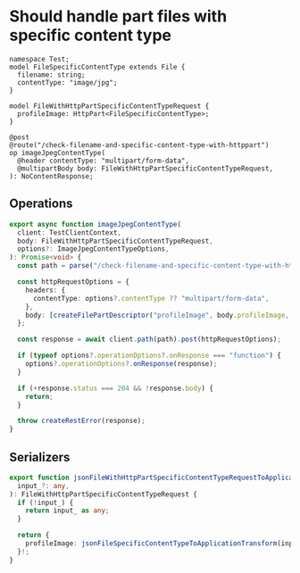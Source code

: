 # Should handle part files with specific content type

```tsp
namespace Test;
model FileSpecificContentType extends File {
  filename: string;
  contentType: "image/jpg";
}

model FileWithHttpPartSpecificContentTypeRequest {
  profileImage: HttpPart<FileSpecificContentType>;
}

@post
@route("/check-filename-and-specific-content-type-with-httppart")
op imageJpegContentType(
  @header contentType: "multipart/form-data",
  @multipartBody body: FileWithHttpPartSpecificContentTypeRequest,
): NoContentResponse;
```

## Operations

```ts src/api/testClientOperations.ts function imageJpegContentType
export async function imageJpegContentType(
  client: TestClientContext,
  body: FileWithHttpPartSpecificContentTypeRequest,
  options?: ImageJpegContentTypeOptions,
): Promise<void> {
  const path = parse("/check-filename-and-specific-content-type-with-httppart").expand({});

  const httpRequestOptions = {
    headers: {
      contentType: options?.contentType ?? "multipart/form-data",
    },
    body: [createFilePartDescriptor("profileImage", body.profileImage, "image/jpg")],
  };

  const response = await client.path(path).post(httpRequestOptions);

  if (typeof options?.operationOptions?.onResponse === "function") {
    options?.operationOptions?.onResponse(response);
  }

  if (+response.status === 204 && !response.body) {
    return;
  }

  throw createRestError(response);
}
```

## Serializers

```ts src/models/serializers.ts function jsonFileWithHttpPartSpecificContentTypeRequestToApplicationTransform
export function jsonFileWithHttpPartSpecificContentTypeRequestToApplicationTransform(
  input_?: any,
): FileWithHttpPartSpecificContentTypeRequest {
  if (!input_) {
    return input_ as any;
  }

  return {
    profileImage: jsonFileSpecificContentTypeToApplicationTransform(input_.profileImage),
  }!;
}
```
